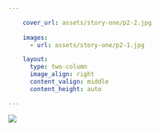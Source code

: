 ```yaml
---

    cover_url: assets/story-one/p2-2.jpg
    
    images:
      - url: assets/story-one/p2-1.jpg

    layout:
      type: two-column
      image_align: right
      content_valign: middle
      content_height: auto

---
```


<img src="story-one/p1-2.jpg" data-media-id="images:1">
